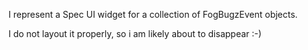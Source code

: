 I represent a Spec UI widget for a collection of FogBugzEvent objects.

I do not layout it properly, so i am likely about to disappear :-)